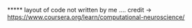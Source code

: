 ***** layout of code not written by me .... credit -> https://www.coursera.org/learn/computational-neuroscience/
